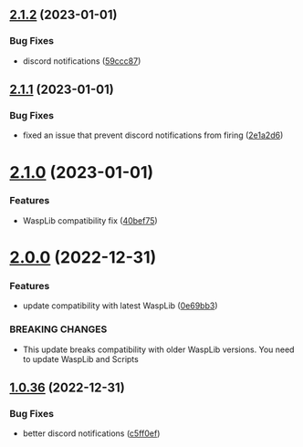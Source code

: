 ## [2.1.2](https://github.com/Torwent/wasp-free/compare/v2.1.1...v2.1.2) (2023-01-01)


### Bug Fixes

* discord notifications ([59ccc87](https://github.com/Torwent/wasp-free/commit/59ccc8725849caa8773497292784b20ae078b5da))



## [2.1.1](https://github.com/Torwent/wasp-free/compare/v2.1.0...v2.1.1) (2023-01-01)


### Bug Fixes

* fixed an issue that prevent discord notifications from firing ([2e1a2d6](https://github.com/Torwent/wasp-free/commit/2e1a2d677ed12aeacef7f523e3a5218fc8edf196))



# [2.1.0](https://github.com/Torwent/wasp-free/compare/v2.0.0...v2.1.0) (2023-01-01)


### Features

* WaspLib compatibility fix ([40bef75](https://github.com/Torwent/wasp-free/commit/40bef75e702c347b780aa219b8c6000d27e18d12))



# [2.0.0](https://github.com/Torwent/wasp-free/compare/v1.0.36...v2.0.0) (2022-12-31)


### Features

* update compatibility with latest WaspLib ([0e69bb3](https://github.com/Torwent/wasp-free/commit/0e69bb365eee1cc20affbaa820dc6101d737afcc))


### BREAKING CHANGES

* This update breaks compatibility with older WaspLib versions. You need to update WaspLib and Scripts



## [1.0.36](https://github.com/Torwent/wasp-free/compare/v1.0.35...v1.0.36) (2022-12-31)


### Bug Fixes

* better discord notifications ([c5ff0ef](https://github.com/Torwent/wasp-free/commit/c5ff0efe566a75e5f27b1164e4e75a80bb71d022))



